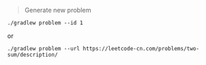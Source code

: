 
> Generate new problem

```
./gradlew problem --id 1
```

or

```
./gradlew problem --url https://leetcode-cn.com/problems/two-sum/description/
```

